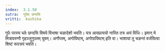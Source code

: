 ```yaml
---
index:  3.1.50
sutra:  गुपेश् छन्दसि
vritti:  kashika 
---
```


गुपेः परस्य च्लेः छन्दसि विषये विभाषा चङादेशो भवति। यत्र आयप्रत्ययो नास्ति तत्र अयं विधिः। इमान् मे मित्रावरुणौ गृहञ्जुगुपतम् युवम्। अगौप्तम्, अगोपिष्टम्, अगोपायिष्टम् इति वा। भाशायां तु चङन्तं वर्जयित्वा शिष्टं रूपत्रयं भवति।

